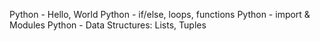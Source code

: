 Python - Hello, World
Python - if/else, loops, functions
Python - import & Modules
Python - Data Structures: Lists, Tuples
